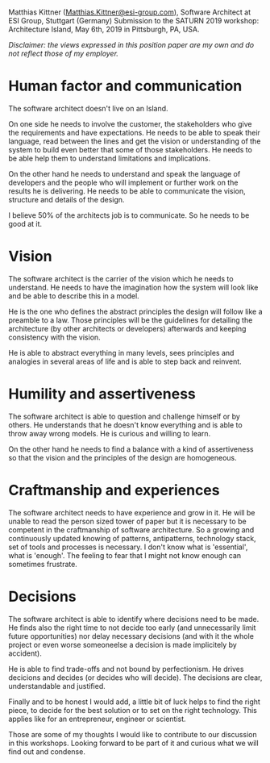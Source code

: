 # 
Matthias Kittner (Matthias.Kittner@esi-group.com), Software Architect at ESI Group, Stuttgart (Germany)
Submission to the SATURN 2019 workshop: Architecture Island, May 6th, 2019 in Pittsburgh, PA, USA.

_Disclaimer: the views expressed in this position paper are my own and do not reflect those of my employer._

# Human factor and communication
The software architect doesn't live on an Island.

On one side he needs to involve the customer, the stakeholders who give the requirements and have expectations. He needs to be able to speak their language, read between the lines and get the vision or understanding of the system to build even better that some of those stakeholders. He needs to be able help them to understand limitations and implications.

On the other hand he needs to understand and speak the language of developers and the people who will implement or further work on the results he is delivering. He needs to be able to communicate the vision, structure and details of the design.

I believe 50% of the architects job is to communicate. So he needs to be good at it.

# Vision
The software architect is the carrier of the vision which he needs to understand. He needs to have the imagination how the system will look like and be able to describe this in a model.

He is the one who defines the abstract principles the design will follow like a preamble to a law. Those principles will be the guidelines for detailing the architecture (by other architects or developers) afterwards and keeping consistency with the vision.

He is able to abstract everything in many levels, sees principles and analogies in several areas of life and is able to step back and reinvent.

# Humility and assertiveness
The software architect is able to question and challenge himself or by others. He understands that he doesn't know everything and is able to throw away wrong models. He is curious and willing to learn.

On the other hand he needs to find a balance with a kind of assertiveness so that the vision and the principles of the design are homogeneous.

# Craftmanship and experiences
The software architect needs to have experience and grow in it. He will be unable to read the person sized tower of paper but it is necessary to be competent in the craftmanship of software architecture. So a growing and continuously updated knowing of patterns, antipatterns, technology stack, set of tools and processes is necessary. I don't know what is 'essential', what is 'enough'. The feeling to fear that I might not know enough can sometimes frustrate.

# Decisions
The software architect is able to identify where decisions need to be made. He finds also the right time to not decide too early (and unnecessarily limit future opportunities) nor delay necessary decisions (and with it the whole project or even worse someoneelse a decision is made implicitely by accident).

He is able to find trade-offs and not bound by perfectionism. He drives decicions and decides (or decides who will decide). The decisions are clear, understandable and justified.




Finally and to be honest I would add, a little bit of luck helps to find the right piece, to decide for the best solution or to set on the right technology. This applies like for an entrepreneur, engineer or scientist.

Those are some of my thoughts I would like to contribute to our discussion in this workshops. Looking forward to be part of it and curious what we will find out and condense.